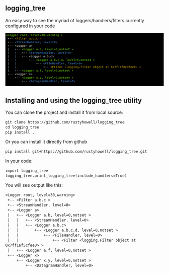 ## logging_tree

An easy way to see the myriad of loggers/handlers/filters currently configured
in your code

![screenshot of logging_tree](screenshot.png "logging_tree")

## Installing and using the logging_tree utility

You can clone the project and install it from local source:

    git clone https://github.com/rustyhowell/logging_tree
    cd logging_tree
    pip install .

Or you can install it directly from github

    pip install git+https://github.com/rustyhowell/logging_tree.git


In your code:

    import logging_tree
    logging_tree.print_logging_tree(include_handlers=True)


You will see output like this:

    <Logger root, level=30,warning>
     +-- <Filter a.b.c >
     +-- <StreamHandler, level=0>
     +-- <Logger a>
     |   +-- <Logger a.b, level=0,notset >
     |   |   +-- <StreamHandler, level=0>
     |   |   +-- <Logger a.b.c>
     |   |       +-- <Logger a.b.c.d, level=0,notset >
     |   |           +-- <FileHandler, level=0>
     |   |               +-- <Filter <logging.Filter object at 0x7ff16f5cfee0> >
     |   +-- <Logger a.f, level=0,notset >
     +-- <Logger x>
         +-- <Logger x.y, level=0,notset >
             +-- <DatagramHandler, level=0>
